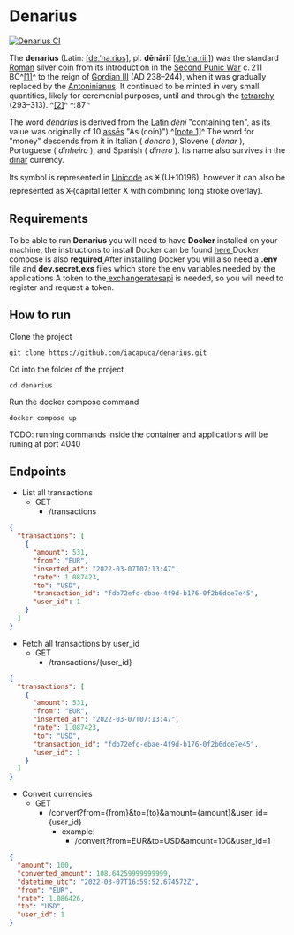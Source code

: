 # Denarius

[![Denarius CI](https://github.com/iacapuca/denarius/actions/workflows/ci.yml/badge.svg?branch=main)](https://github.com/iacapuca/denarius/actions/workflows/ci.yml)

The **denarius** (Latin: [[deːˈnaːriʊs]](https://en.wikipedia.org/wiki/Help:IPA/Latin "Help:IPA/Latin"), pl. **dēnāriī** [[deːˈnaːriiː]](https://en.wikipedia.org/wiki/Help:IPA/Latin "Help:IPA/Latin")) was the standard [Roman](https://en.wikipedia.org/wiki/Ancient_Rome "Ancient Rome") silver coin from its introduction in the [Second Punic War](https://en.wikipedia.org/wiki/Second_Punic_War "Second Punic War") c. 211 BC^[[1]](https://en.wikipedia.org/wiki/Denarius#cite_note-1)^ to the reign of [Gordian III](https://en.wikipedia.org/wiki/Gordian_III "Gordian III") (AD 238–244), when it was gradually replaced by the [Antoninianus](https://en.wikipedia.org/wiki/Antoninianus "Antoninianus"). It continued to be minted in very small quantities, likely for ceremonial purposes, until and through the [tetrarchy](https://en.wikipedia.org/wiki/Tetrarchy "Tetrarchy") (293–313). ^[[2]](https://en.wikipedia.org/wiki/Denarius#cite_note-2)^ ^: 87 ^

The word _dēnārius_ is derived from the [Latin](https://en.wikipedia.org/wiki/Latin "Latin") _dēnī_ "containing ten", as its value was originally of 10 [assēs](<https://en.wikipedia.org/wiki/As_(coin)>) "As (coin)").^[[note 1]](https://en.wikipedia.org/wiki/Denarius#cite_note-3)^ The word for "money" descends from it in Italian ( _denaro_ ), Slovene ( _denar_ ), Portuguese ( _dinheiro_ ), and Spanish ( _dinero_ ). Its name also survives in the [dinar](https://en.wikipedia.org/wiki/Dinar "Dinar") currency.

Its symbol is represented in [Unicode](https://en.wikipedia.org/wiki/Unicode "Unicode") as 𐆖 (U+10196), however it can also be represented as X̶ (capital letter X with combining long stroke overlay).

## Requirements

To be able to run **Denarius** you will need to have **Docker** installed on your machine, the instructions to install Docker can be found [here
](https://docs.docker.com/engine/install/)Docker compose is also **required**[
](https://docs.docker.com/engine/install/)After installing Docker you will also need a **.env** file and **dev.secret.exs** files which store the env variables needed by the applications
A token to the[ ](https://docs.docker.com/engine/install/)[exchangeratesapi](https://exchangeratesapi.io/) is needed, so you will need to register and request a token.

## How to run

Clone the project

```
git clone https://github.com/iacapuca/denarius.git
```

Cd into the folder of the project

```
cd denarius
```

Run the docker compose command

```
docker compose up
```

TODO: running commands inside the container and applications will be runing at port 4040

## Endpoints

- List all transactions
  - GET
    - /transactions

```json
{
  "transactions": [
    {
      "amount": 531,
      "from": "EUR",
      "inserted_at": "2022-03-07T07:13:47",
      "rate": 1.087423,
      "to": "USD",
      "transaction_id": "fdb72efc-ebae-4f9d-b176-0f2b6dce7e45",
      "user_id": 1
    }
  ]
}
```

- Fetch all transactions by user_id
  - GET
    - /transactions/{user_id}

```json
{
  "transactions": [
    {
      "amount": 531,
      "from": "EUR",
      "inserted_at": "2022-03-07T07:13:47",
      "rate": 1.087423,
      "to": "USD",
      "transaction_id": "fdb72efc-ebae-4f9d-b176-0f2b6dce7e45",
      "user_id": 1
    }
  ]
}
```

- Convert currencies
  - GET
    - /convert?from={from}&to={to}&amount={amount}&user_id={user_id}
      - example:
        - /convert?from=EUR&to=USD&amount=100&user_id=1

```json
{
  "amount": 100,
  "converted_amount": 108.64259999999999,
  "datetime_utc": "2022-03-07T16:59:52.674572Z",
  "from": "EUR",
  "rate": 1.086426,
  "to": "USD",
  "user_id": 1
}
```

